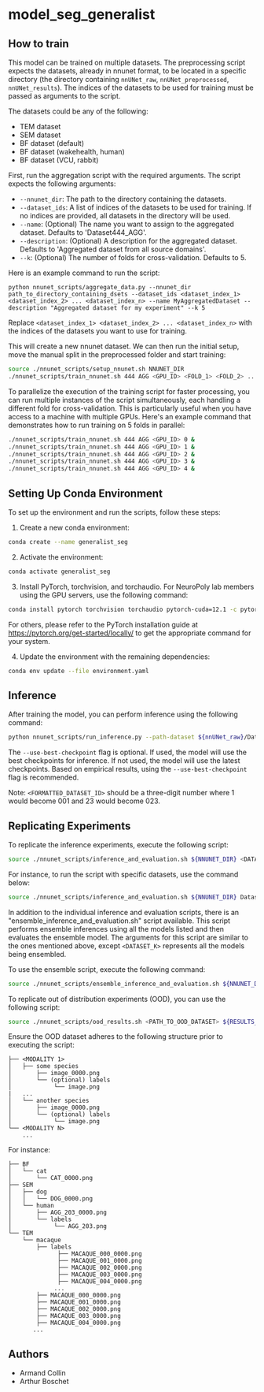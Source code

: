 # model_seg_generalist

## How to train
This model can be trained on multiple datasets. The preprocessing script expects the datasets, already in nnunet format, to be located in a specific directory (the directory containing `nnUNet_raw`, `nnUNet_preprocessed`, `nnUNet_results`). The indices of the datasets to be used for training must be passed as arguments to the script.

The datasets could be any of the following:

- TEM dataset
- SEM dataset
- BF dataset (default)
- BF dataset (wakehealth, human)
- BF dataset (VCU, rabbit)

First, run the aggregation script with the required arguments. The script expects the following arguments:

- `--nnunet_dir`: The path to the directory containing the datasets.
- `--dataset_ids`: A list of indices of the datasets to be used for training. If no indices are provided, all datasets in the directory will be used.
- `--name`: (Optional) The name you want to assign to the aggregated dataset. Defaults to 'Dataset444_AGG'.
- `--description`: (Optional) A description for the aggregated dataset. Defaults to 'Aggregated dataset from all source domains'.
- `--k`: (Optional) The number of folds for cross-validation. Defaults to 5.

Here is an example command to run the script:
```
python nnunet_scripts/aggregate_data.py --nnunet_dir path_to_directory_containing_dsets --dataset_ids <dataset_index_1> <dataset_index_2> ... <dataset_index_n> --name MyAggregatedDataset --description "Aggregated dataset for my experiment" --k 5
```
Replace `<dataset_index_1> <dataset_index_2> ... <dataset_index_n>` with the indices of the datasets you want to use for training.

This will create a new nnunet dataset. We can then run the initial setup, 
move the manual split in the preprocessed folder and start training:
```bash
source ./nnunet_scripts/setup_nnunet.sh NNUNET_DIR
./nnunet_scripts/train_nnunet.sh 444 AGG <GPU_ID> <FOLD_1> <FOLD_2> ... <FOLD_k>
```
To parallelize the execution of the training script for faster processing, you can run multiple instances of the script simultaneously, each handling a different fold for cross-validation. This is particularly useful when you have access to a machine with multiple GPUs. Here's an example command that demonstrates how to run training on 5 folds in parallel:

```bash
./nnunet_scripts/train_nnunet.sh 444 AGG <GPU_ID> 0 &
./nnunet_scripts/train_nnunet.sh 444 AGG <GPU_ID> 1 & 
./nnunet_scripts/train_nnunet.sh 444 AGG <GPU_ID> 2 & 
./nnunet_scripts/train_nnunet.sh 444 AGG <GPU_ID> 3 & 
./nnunet_scripts/train_nnunet.sh 444 AGG <GPU_ID> 4 & 
```


## Setting Up Conda Environment

To set up the environment and run the scripts, follow these steps:

1. Create a new conda environment:
```bash
conda create --name generalist_seg
```
2. Activate the environment:
```bash
conda activate generalist_seg
```
3. Install PyTorch, torchvision, and torchaudio. For NeuroPoly lab members using the GPU servers, use the following command:
```bash
conda install pytorch torchvision torchaudio pytorch-cuda=12.1 -c pytorch -c nvidia
```
For others, please refer to the PyTorch installation guide at https://pytorch.org/get-started/locally/ to get the appropriate command for your system.

4. Update the environment with the remaining dependencies:
```bash
conda env update --file environment.yaml
```


## Inference

After training the model, you can perform inference using the following command:
```bash
python nnunet_scripts/run_inference.py --path-dataset ${nnUNet_raw}/Dataset<FORMATTED_DATASET_ID>_<DATASET_NAME>/imagesTs --path-out <WHERE/TO/SAVE/RESULTS> --path-model ${nnUNet_results}/Dataset<FORMATTED_DATASET_ID>_<DATASET_NAME>/nnUNetTrainer__nnUNetPlans__2d/ --use-gpu --use-best-checkpoint
```
The `--use-best-checkpoint` flag is optional. If used, the model will use the best checkpoints for inference. If not used, the model will use the latest checkpoints. Based on empirical results, using the `--use-best-checkpoint` flag is recommended.

Note: `<FORMATTED_DATASET_ID>` should be a three-digit number where 1 would become 001 and 23 would become 023.

## Replicating Experiments

To replicate the inference experiments, execute the following script:

```bash
source ./nnunet_scripts/inference_and_evaluation.sh ${NNUNET_DIR} <DATASET_1> <DATASET_2> <DATASET_3> ... <DATASET_N>
```

For instance, to run the script with specific datasets, use the command below:

```bash
source ./nnunet_scripts/inference_and_evaluation.sh ${NNUNET_DIR} Dataset002_SEM Dataset003_TEM Dataset004_BF_RAT Dataset005_wakehealth Dataset006_BF_VCU Dataset444_AGG
```
In addition to the individual inference and evaluation scripts, there is an "ensemble_inference_and_evaluation.sh" script available. This script performs ensemble inferences using all the models listed and then evaluates the ensemble model. The arguments for this script are similar to the ones mentioned above, except `<DATASET_K>` represents all the models being ensembled.

To use the ensemble script, execute the following command:
```bash
source ./nnunet_scripts/ensemble_inference_and_evaluation.sh ${NNUNET_DIR} <DATASET_1> <DATASET_2> <DATASET_3> ... <DATASET_N>
```

To replicate out of distribution experiments (OOD), you can use the following script:

```bash
source ./nnunet_scripts/ood_results.sh <PATH_TO_OOD_DATASET> ${RESULTS_DIR}/nnUNet_results <DATASET_1> <DATASET_2> <DATASET_3> ... <DATASET_N>
```

Ensure the OOD dataset adheres to the following structure prior to executing the script:

```
├── <MODALITY 1>
│   ├── some species
│       ├── image_0000.png
│       └── (optional) labels
│            └── image.png
|   ...
│   └── another species
│       ├── image_0000.png
│       └── (optional) labels
│            └── image.png
└── <MODALITY N>
    ...
```

For instance:

```   
├── BF
│   └── cat
│       └── CAT_0000.png
├── SEM
│   ├── dog
│   │   └── DOG_0000.png
│   └── human
│       ├── AGG_203_0000.png
│       └── labels
│            └── AGG_203.png
└── TEM
    └── macaque
        ├── labels
              ├── MACAQUE_000_0000.png
              ├── MACAQUE_001_0000.png
              ├── MACAQUE_002_0000.png
              ├── MACAQUE_003_0000.png
              ├── MACAQUE_004_0000.png
             ...
        ├── MACAQUE_000_0000.png
        ├── MACAQUE_001_0000.png
        ├── MACAQUE_002_0000.png
        ├── MACAQUE_003_0000.png
        ├── MACAQUE_004_0000.png
       ...
```
## Authors

- Armand Collin
- Arthur Boschet

